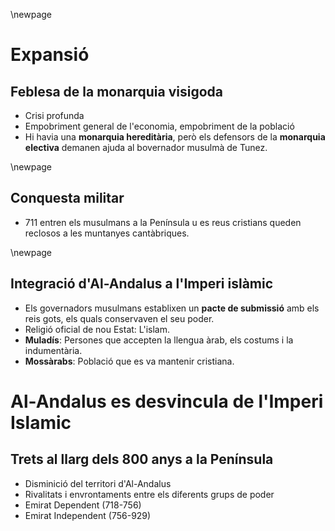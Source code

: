 \newpage

# Expansió

## Feblesa de la monarquia visigoda

- Crisi profunda
- Empobriment general de l'economia, empobriment de la població
- Hi havia una **monarquia hereditària**, però els defensors de la **monarquia electiva** demanen ajuda al bovernador musulmà de Tunez.

\newpage

## Conquesta militar

- 711 entren els musulmans a la Península u es reus cristians queden reclosos a les muntanyes cantàbriques.


\newpage

## Integració d'Al-Andalus a l'Imperi islàmic

- Els governadors musulmans establixen un **pacte de submissió** amb els reis gots, els quals conservaven el seu poder.
- Religió oficial de nou Estat: L'islam.
- **Muladís**: Persones que accepten la llengua àrab, els costums i la indumentària.
- **Mossàrabs**: Població que es va mantenir cristiana.

# Al-Andalus es desvincula de l'Imperi Islamic

## Trets al llarg dels 800 anys a la Península

- Disminició del territori d'Al-Andalus
- Rivalitats i envrontaments entre els diferents grups de poder
- Emirat Dependent (718-756)
- Emirat Independent (756-929)
